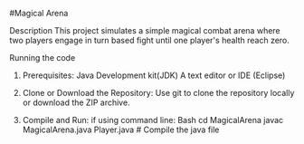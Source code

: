 #Magical Arena 

Description
This project simulates a simple magical combat arena where two players engage in turn based fight until one player's health reach zero.

Running the code
1. Prerequisites:
   Java Development kit(JDK)
   A text editor or IDE (Eclipse)
   
2. Clone or Download the Repository:
   Use git to clone the repository locally or download the ZIP archive.

3. Compile and Run:
   if using command line:
   Bash
   cd MagicalArena
   javac MagicalArena.java Player.java   # Compile the java file 

   
   

